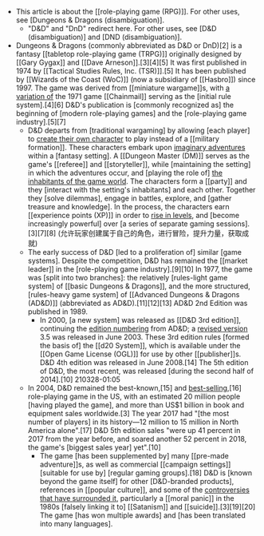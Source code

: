 - This article is about the [[role-playing game (RPG)]]. For other uses, see [Dungeons & Dragons (disambiguation)].
    - "D&D" and "DnD" redirect here. For other uses, see [D&D (disambiguation)] and [DND (disambiguation)].
- Dungeons & Dragons (commonly abbreviated as D&D or DnD)[2] is a fantasy [[tabletop role-playing game (TRPG)]] originally designed by [[Gary Gygax]] and [[Dave Arneson]].[3][4][5] It was first published in 1974 by [[Tactical Studies Rules, Inc. (TSR)]].[5] It has been published by [[Wizards of the Coast (WoC)]] (now a subsidiary of [[Hasbro]]) since 1997. The game was derived from [[miniature wargame]]s, with [a variation of](((tTwggwDIq))) the 1971 game [[Chainmail]] serving as the [initial rule system].[4][6] D&D's publication is [commonly recognized as] the beginning of [modern role-playing games] and the [role-playing game industry].[5][7]
    - D&D departs from [traditional wargaming] by allowing [each player] to [create their own character](((OiSn80n0U))) to play instead of a [[military formation]]. These characters embark upon [imaginary adventures](((VWTo127ui))) within a [fantasy setting]. A [[Dungeon Master (DM)]] serves as the game's [[referee]] and [[storyteller]], while [maintaining the setting] in which the adventures occur, and [playing the role of] [the inhabitants of the game world](((_u6WdhdH8))). The characters form a [[party]] and they [interact with the setting's inhabitants] and each other. Together they [solve dilemmas], engage in battles, explore, and [gather treasure and knowledge]. In the process, the characters earn [[experience points (XP)]] in order to [rise in levels](((5bc3frJUE))), and [become increasingly powerful] over [a series of separate gaming sessions].[3][7][8]
(允许玩家创建属于自己的角色，进行冒险，提升力量，获取成就)
    - The early success of D&D [led to a proliferation of] similar [game systems]. Despite the competition, D&D has remained the [[market leader]] in the [role-playing game industry].[9][10] In 1977, the game was [split into two branches]: the relatively [rules-light game system] of [[basic Dungeons & Dragons]], and the more structured, [rules-heavy game system] of [[Advanced Dungeons & Dragons (AD&D)]] (abbreviated as AD&D).[11][12][13] AD&D 2nd Edition was published in 1989. 
        - In 2000, [a new system] was released as [[D&D 3rd edition]], continuing the [edition numbering](((N-ri3DzGb))) from AD&D; a [revised version](((lxcg71483))) 3.5 was released in June 2003. These 3rd edition rules [formed the basis of] the [[d20 System]], which is available under the [[Open Game License (OGL)]] for use by other [[publisher]]s. D&D 4th edition was released in June 2008.[14] The 5th edition of D&D, the most recent, was released [during the second half of 2014].[10]
210328-01:05
    - In 2004, D&D remained the best-known,[15] and [best-selling](((gALqcHOeR))),[16] role-playing game in the US, with an estimated 20 million people [having played the game], and more than US$1 billion in book and equipment sales worldwide.[3] The year 2017 had "[the most number of players] in its history—12 million to 15 million in North America alone".[17] D&D 5th edition sales "were up 41 percent in 2017 from the year before, and soared another 52 percent in 2018, the game's [biggest sales year] yet".[10] 
        - The game [has been supplemented by] many [[pre-made adventure]]s, as well as commercial [[campaign settings]] [suitable for use by] [regular gaming groups].[18] D&D is [known beyond the game itself] for other [D&D-branded products], references in [[popular culture]], and some of the [controversies that have surrounded it](((Ke4HY9tgf))), particularly a [[moral panic]] in the 1980s [falsely linking it to] [[Satanism]] and [[suicide]].[3][19][20] The game [has won multiple awards] and [has been translated into many languages].
